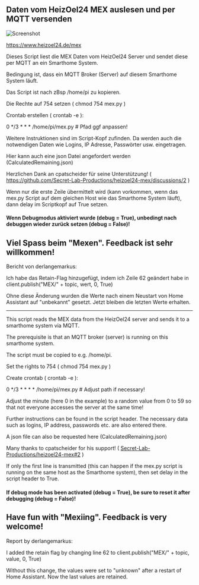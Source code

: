 ## Daten vom HeizOel24 MEX auslesen und per MQTT versenden

![Screenshot](https://github.com/ltspicer/iobroker.mex/blob/main/mex.png)

https://www.heizoel24.de/mex

Dieses Script liest die MEX Daten vom HeizOel24 Server und sendet diese per MQTT an ein Smarthome System.

Bedingung ist, dass ein MQTT Broker (Server) auf diesem Smarthome System läuft.

Das Script ist nach zBsp /home/pi zu kopieren.

Die Rechte auf 754 setzen ( chmod 754 mex.py )

Crontab erstellen ( crontab -e ):

0 */3 * * * /home/pi/mex.py # Pfad ggf anpassen!

Weitere Instruktionen sind im Script-Kopf zufinden. Da werden auch die notwendigen Daten wie Logins, IP Adresse, Passwörter usw. eingetragen.

Hier kann auch eine json Datei angefordert werden (CalculatedRemaining.json)

Herzlichen Dank an cpatscheider für seine Unterstützung! ( https://github.com/Secret-Lab-Productions/heizoel24-mex/discussions/2 )

Wenn nur die erste Zeile übermittelt wird (kann vorkommen, wenn das mex.py Script auf dem gleichen Host wie das Smarthome System läuft), dann delay im Scriptkopf auf True setzen.

#### Wenn Debugmodus aktiviert wurde (debug = True), unbedingt nach debuggen wieder zurück setzen (debug = False)!

## Viel Spass beim "Mexen". Feedback ist sehr willkommen!

Bericht von derlangemarkus:

Ich habe das Retain-Flag hinzugefügt, indem ich Zeile 62 geändert habe in
client.publish("MEX/" + topic, wert, 0, True)

Ohne diese Änderung wurden die Werte nach einem Neustart von Home Assistant auf "unbekannt" gesetzt. Jetzt bleiben die letzten Werte erhalten.

------------------------

This script reads the MEX data from the HeizOel24 server and sends it to a smarthome system via MQTT.

The prerequisite is that an MQTT broker (server) is running on this smarthome system.

The script must be copied to e.g. /home/pi.

Set the rights to 754 ( chmod 754 mex.py )

Create crontab ( crontab -e ):

0 */3 * * * * /home/pi/mex.py # Adjust path if necessary!

Adjust the minute (here 0 in the example) to a random value from 0 to 59 so that not everyone accesses the server at the same time!

Further instructions can be found in the script header. The necessary data such as logins, IP address, passwords etc. are also entered there.

A json file can also be requested here (CalculatedRemaining.json)

Many thanks to cpatscheider for his support! ( [Secret-Lab-Productions/heizoel24-mex#2](https://github.com/Secret-Lab-Productions/heizoel24-mex/discussions/2) )

If only the first line is transmitted (this can happen if the mex.py script is running on the same host as the Smarthome system), then set delay in the script header to True.

#### If debug mode has been activated (debug = True), be sure to reset it after debugging (debug = False)!

## Have fun with "Mexiing". Feedback is very welcome!

Report by derlangemarkus:

I added the retain flag by changing line 62 to
client.publish("MEX/" + topic, value, 0, True)

Without this change, the values were set to "unknown" after a restart of Home Assistant. Now the last values are retained.
